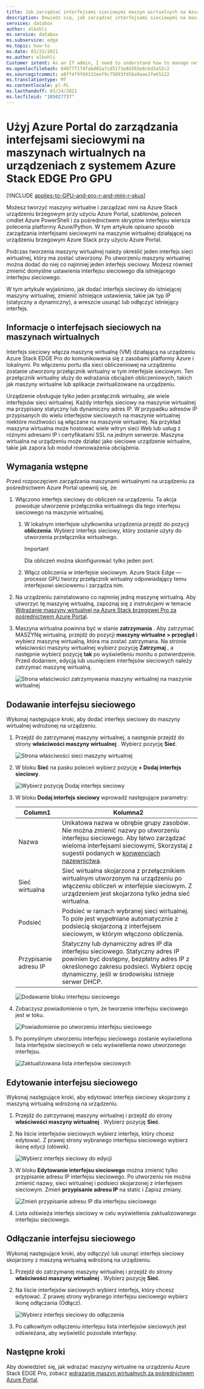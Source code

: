 ```yaml
---
title: Jak zarządzać interfejsami sieciowymi maszyn wirtualnych na Azure Stack brzeg Pro za pośrednictwem Azure Portal
description: Dowiedz się, jak zarządzać interfejsami sieciowymi na maszynach wirtualnych, które są wdrożone w Azure Stack Edge w procesorze GPU przy użyciu Azure Portal.
services: databox
author: alkohli
ms.service: databox
ms.subservice: edge
ms.topic: how-to
ms.date: 03/23/2021
ms.author: alkohli
Customer intent: As an IT admin, I need to understand how to manage network interfaces on an Azure Stack Edge Pro device so that I can use it to run applications using Edge compute before sending it to Azure.
ms.openlocfilehash: 84077f174fabd02afcd5171e8d365e8cbd3a52c2
ms.sourcegitcommit: a8ff4f9f69332eef9c75093fd56a9aae2fe65122
ms.translationtype: MT
ms.contentlocale: pl-PL
ms.lasthandoff: 03/24/2021
ms.locfileid: "105027737"
---
```

# <a name="use-the-azure-portal-to-manage-network-interfaces-on-the-vms-on-your-azure-stack-edge-pro-gpu"></a>Użyj Azure Portal do zarządzania interfejsami sieciowymi na maszynach wirtualnych na urządzeniach z systemem Azure Stack EDGE Pro GPU

[!INCLUDE [applies-to-GPU-and-pro-r-and-mini-r-skus](../../includes/azure-stack-edge-applies-to-gpu-pro-r-mini-r-sku.md)]

Możesz tworzyć maszyny wirtualne i zarządzać nimi na Azure Stack urządzeniu brzegowym przy użyciu Azure Portal, szablonów, poleceń cmdlet Azure PowerShell i za pośrednictwem skryptów interfejsu wiersza polecenia platformy Azure/Python. W tym artykule opisano sposób zarządzania interfejsami sieciowymi na maszynie wirtualnej działającej na urządzeniu brzegowym Azure Stack przy użyciu Azure Portal. 

Podczas tworzenia maszyny wirtualnej należy określić jeden interfejs sieci wirtualnej, który ma zostać utworzony. Po utworzeniu maszyny wirtualnej można dodać do niej co najmniej jeden interfejs sieciowy. Możesz również zmienić domyślne ustawienia interfejsu sieciowego dla istniejącego interfejsu sieciowego.

W tym artykule wyjaśniono, jak dodać interfejs sieciowy do istniejącej maszyny wirtualnej, zmienić istniejące ustawienia, takie jak typ IP (statyczny a dynamiczny), a wreszcie usunąć lub odłączyć istniejący interfejs. 

        
## <a name="about-network-interfaces-on-vms"></a>Informacje o interfejsach sieciowych na maszynach wirtualnych

Interfejs sieciowy włącza maszynę wirtualną (VM) działającą na urządzeniu Azure Stack EDGE Pro do komunikowania się z zasobami platformy Azure i lokalnymi. Po włączeniu portu dla sieci obliczeniowej na urządzeniu zostanie utworzony przełącznik wirtualny w tym interfejsie sieciowym. Ten przełącznik wirtualny służy do wdrażania obciążeń obliczeniowych, takich jak maszyny wirtualne lub aplikacje zwirtualizowane na urządzeniu. 

Urządzenie obsługuje tylko jeden przełącznik wirtualny, ale wiele interfejsów sieci wirtualnej. Każdy interfejs sieciowy na maszynie wirtualnej ma przypisany statyczny lub dynamiczny adres IP. W przypadku adresów IP przypisanych do wielu interfejsów sieciowych na maszynie wirtualnej niektóre możliwości są włączane na maszynie wirtualnej. Na przykład maszyna wirtualna może hostować wiele witryn sieci Web lub usług z różnymi adresami IP i certyfikatami SSL na jednym serwerze. Maszyna wirtualna na urządzeniu może działać jako sieciowe urządzenie wirtualne, takie jak zapora lub moduł równoważenia obciążenia. <!--Is it possible to do that on ASE?-->

<!--There is a limit to how many virtual network interfaces can be created on the virtual switch on your device. See the Azure Stack Edge Pro limits article for details.--> 


## <a name="prerequisites"></a>Wymagania wstępne

Przed rozpoczęciem zarządzania maszynami wirtualnymi na urządzeniu za pośrednictwem Azure Portal upewnij się, że:

1. Włączono interfejs sieciowy do obliczeń na urządzeniu. Ta akcja powoduje utworzenie przełącznika wirtualnego dla tego interfejsu sieciowego na maszynie wirtualnej. 
    1. W lokalnym interfejsie użytkownika urządzenia przejdź do pozycji **obliczenia**. Wybierz interfejs sieciowy, który zostanie użyty do utworzenia przełącznika wirtualnego.

        > [!IMPORTANT] 
        > Dla obliczeń można skonfigurować tylko jeden port.

    1. Włącz obliczenia w interfejsie sieciowym. Azure Stack Edge — procesor GPU tworzy przełącznik wirtualny odpowiadający temu interfejsowi sieciowemu i zarządza nim.

1. Na urządzeniu zainstalowano co najmniej jedną maszynę wirtualną. Aby utworzyć tę maszynę wirtualną, zapoznaj się z instrukcjami w temacie [Wdrażanie maszyny wirtualnej na Azure Stack brzegowej Pro za pośrednictwem Azure Portal](azure-stack-edge-gpu-deploy-virtual-machine-portal.md).

1. Maszyna wirtualna powinna być w stanie **zatrzymania** . Aby zatrzymać MASZYNę wirtualną, przejdź do pozycji **maszyny wirtualne > przegląd** i wybierz maszynę wirtualną, która ma zostać zatrzymana. Na stronie właściwości maszyny wirtualnej wybierz pozycję **Zatrzymaj** , a następnie wybierz pozycję **tak** po wyświetleniu monitu o potwierdzenie. Przed dodaniem, edycją lub usunięciem interfejsów sieciowych należy zatrzymać maszynę wirtualną.

    ![Strona właściwości zatrzymywania maszyny wirtualnej na maszynie wirtualnej](./media/azure-stack-edge-gpu-manage-virtual-machine-network-interfaces-portal/stop-vm-2.png)


## <a name="add-a-network-interface"></a>Dodawanie interfejsu sieciowego

Wykonaj następujące kroki, aby dodać interfejs sieciowy do maszyny wirtualnej wdrożonej na urządzeniu. 

1. Przejdź do zatrzymanej maszyny wirtualnej, a następnie przejdź do strony **właściwości maszyny wirtualnej** . Wybierz pozycję **Sieć**.
    
    ![Strona właściwości sieci maszyny wirtualnej](./media/azure-stack-edge-gpu-manage-virtual-machine-network-interfaces-portal/add-nic-1.png)

2. W bloku **Sieć** na pasku poleceń wybierz pozycję **+ Dodaj interfejs sieciowy**.

    ![Wybierz pozycję Dodaj interfejs sieciowy](./media/azure-stack-edge-gpu-manage-virtual-machine-network-interfaces-portal/add-nic-2.png)

3. W bloku **Dodaj interfejs sieciowy** wprowadź następujące parametry:

    
    |Column1  |Kolumna2  |
    |---------|---------|
    |Nazwa     | Unikatowa nazwa w obrębie grupy zasobów. Nie można zmienić nazwy po utworzeniu interfejsu sieciowego. Aby łatwo zarządzać wieloma interfejsami sieciowymi, Skorzystaj z sugestii podanych w [konwencjach nazewnictwa](/azure/cloud-adoption-framework/ready/azure-best-practices/naming-and-tagging#resource-naming).     |
    |Sieć wirtualna| Sieć wirtualna skojarzona z przełącznikiem wirtualnym utworzonym na urządzeniu po włączeniu obliczeń w interfejsie sieciowym. Z urządzeniem jest skojarzona tylko jedna sieć wirtualna.         |         
    |Podsieć     | Podsieć w ramach wybranej sieci wirtualnej. To pole jest wypełniane automatycznie z podsiecią skojarzoną z interfejsem sieciowym, w którym włączono obliczenia.         |       
    |Przypisanie adresu IP   | Statyczny lub dynamiczny adres IP dla interfejsu sieciowego. Statyczny adres IP powinien być dostępny, bezpłatny adres IP z określonego zakresu podsieci. Wybierz opcję dynamiczny, jeśli w środowisku istnieje serwer DHCP.        | 

    ![Dodawanie bloku interfejsu sieciowego](./media/azure-stack-edge-gpu-manage-virtual-machine-network-interfaces-portal/add-nic-3.png)

4. Zobaczysz powiadomienie o tym, że tworzenie interfejsu sieciowego jest w toku.

    ![Powiadomienie po utworzeniu interfejsu sieciowego](./media/azure-stack-edge-gpu-manage-virtual-machine-network-interfaces-portal/add-nic-4.png)

5.  Po pomyślnym utworzeniu interfejsu sieciowego zostanie wyświetlona lista interfejsów sieciowych w celu wyświetlenia nowo utworzonego interfejsu.

    ![Zaktualizowana lista interfejsów sieciowych](./media/azure-stack-edge-gpu-manage-virtual-machine-network-interfaces-portal/add-nic-5.png)


## <a name="edit-a-network-interface"></a>Edytowanie interfejsu sieciowego

Wykonaj następujące kroki, aby edytować interfejs sieciowy skojarzony z maszyną wirtualną wdrożoną na urządzeniu.

1. Przejdź do zatrzymanej maszyny wirtualnej i przejdź do strony **właściwości maszyny wirtualnej** . Wybierz pozycję **Sieć**.

1. Na liście interfejsów sieciowych wybierz interfejs, który chcesz edytować. Z prawej strony wybranego interfejsu sieciowego wybierz ikonę edycji (ołówek).  

    ![Wybierz interfejs sieciowy do edycji](./media/azure-stack-edge-gpu-manage-virtual-machine-network-interfaces-portal/edit-nic-1.png)

1. W bloku **Edytowanie interfejsu sieciowego** można zmienić tylko przypisanie adresu IP interfejsu sieciowego. Po utworzeniu nie można zmienić nazwy, sieci wirtualnej i podsieci skojarzonej z interfejsem sieciowym. Zmień **przypisanie adresu IP** na static i Zapisz zmiany.

    ![Zmień przypisanie adresu IP dla interfejsu sieciowego](./media/azure-stack-edge-gpu-manage-virtual-machine-network-interfaces-portal/edit-nic-2.png)

1. Lista odświeża interfejs sieciowy w celu wyświetlenia zaktualizowanego interfejsu sieciowego.


## <a name="detach-a-network-interface"></a>Odłączanie interfejsu sieciowego

Wykonaj następujące kroki, aby odłączyć lub usunąć interfejs sieciowy skojarzony z maszyną wirtualną wdrożoną na urządzeniu.

1. Przejdź do zatrzymanej maszyny wirtualnej i przejdź do strony **właściwości maszyny wirtualnej** . Wybierz pozycję **Sieć**.

1. Na liście interfejsów sieciowych wybierz interfejs, który chcesz edytować. Z prawej strony wybranego interfejsu sieciowego wybierz ikonę odłączania (Odłącz).  

    ![Wybierz interfejs sieciowy do odłączenia](./media/azure-stack-edge-gpu-manage-virtual-machine-network-interfaces-portal/detach-nic-1.png)

1. Po całkowitym odłączeniu interfejsu lista interfejsów sieciowych jest odświeżana, aby wyświetlić pozostałe interfejsy.

## <a name="next-steps"></a>Następne kroki

Aby dowiedzieć się, jak wdrażać maszyny wirtualne na urządzeniu Azure Stack EDGE Pro, zobacz [wdrażanie maszyn wirtualnych za pośrednictwem Azure Portal](azure-stack-edge-gpu-deploy-virtual-machine-portal.md).
